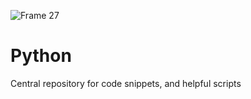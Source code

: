 ![Frame 27](https://github.com/manningstinson/codereference/assets/104523090/85ea05a1-07cb-403f-bac7-2aa759c5a25e)

# Python

Central repository for code snippets, and helpful scripts
